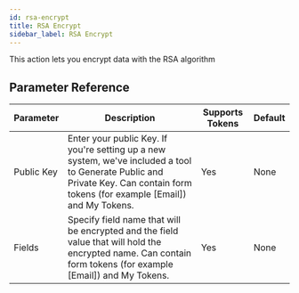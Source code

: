 ```yaml
---
id: rsa-encrypt
title: RSA Encrypt
sidebar_label: RSA Encrypt
---
```



This action lets you encrypt data with the RSA algorithm

## Parameter Reference
| Parameter | Description | Supports Tokens | Default |
| -- | -- | -- | -- |
| Public Key | Enter your public Key. If you're setting up a new system, we've included a tool to Generate Public and Private Key. Can contain form tokens (for example [Email]) and My Tokens. | Yes | None |
| Fields | Specify field name that will be encrypted and the field value that will hold the encrypted name. Can contain form tokens (for example [Email]) and My Tokens. | Yes | None |
